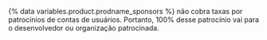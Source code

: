 {% data variables.product.prodname_sponsors %} não cobra taxas por patrocínios de contas de usuários. Portanto, 100% desse patrocínio vai para o desenvolvedor ou organização patrocinada.
